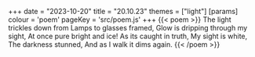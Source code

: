 +++
date = "2023-10-20"
title = "20.10.23"
themes = ["light"]
[params]
  colour = 'poem'
  pageKey = 'src/poem.js'
+++
{{< poem >}}
The light trickles down from
Lamps to glasses framed,
Glow is dripping through my sight,
At once pure bright and ice!
As its caught in truth,
My sight is white,
The darkness stunned,
And as I walk it dims again.
{{< /poem >}}